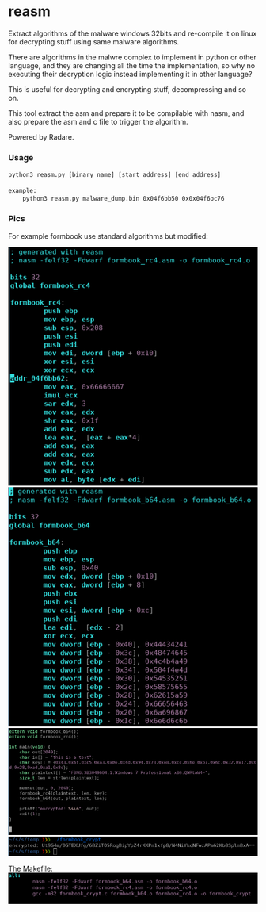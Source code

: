 # reasm
Extract algorithms of the malware windows 32bits and re-compile it on linux for decrypting stuff using same malware algorithms.

There are algorithms in the malwre complex to implement in python or other language, and they are changing all the time the implementation, so why no executing their decryption logic instead implementing it in other language?

This is useful for decrypting and encrypting stuff, decompressing and so on.

This tool extract the asm and prepare it to be compilable with nasm, and also prepare the asm and c file to trigger the algorithm.

Powered by Radare.

### Usage
    python3 reasm.py [binary name] [start address] [end address]

    example:
        python3 reasm.py malware_dump.bin 0x04f6bb50 0x0x04f6bc76


### Pics

For example formbook use standard algorithms but modified:

![rc4 modified](pics/fb_rc4.png)
![b64](pics/fb_b64.png)
![main](pics/fb_main.png)
![encrypted](pics/fb_encrypted.png)

The Makefile:
![makefile](pics/fb_makefile.png)

